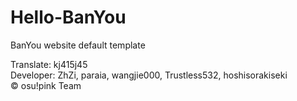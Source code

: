 # Hello-BanYou
BanYou website default template

Translate: kj415j45  
Developer: ZhZi, paraia, wangjie000, Trustless532, hoshisorakiseki  
© osu!pink Team
